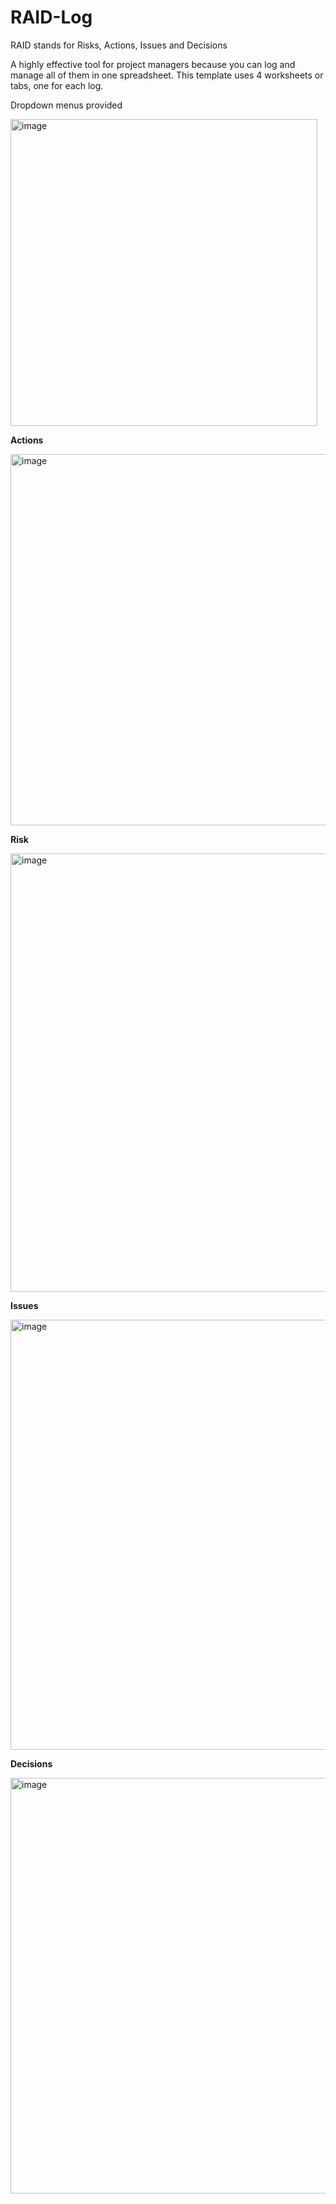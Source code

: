 # RAID-Log

RAID stands for Risks, Actions, Issues and Decisions 

A highly effective tool for project managers because you can log and manage all of them in one spreadsheet. 
This template uses 4 worksheets or tabs, one for each log. 

Dropdown menus provided

<img width="491" alt="image" src="https://user-images.githubusercontent.com/57412626/217073349-ad7591e9-9b7f-4014-997b-8e6bb33906f1.png">

**Actions**

<img width="594" alt="image" src="https://user-images.githubusercontent.com/57412626/217073109-ecc3e611-e1ec-4778-b2cc-7c46aa8f089b.png">

**Risk**

<img width="701" alt="image" src="https://user-images.githubusercontent.com/57412626/217072861-4ec8b96f-23b2-4678-a9ac-64d56083e0e2.png">

**Issues**

<img width="688" alt="image" src="https://user-images.githubusercontent.com/57412626/217071160-5f0995c6-0010-4710-806e-346cc8fe8fe7.png">

**Decisions**

<img width="665" alt="image" src="https://user-images.githubusercontent.com/57412626/217071237-12bd47e2-141c-4b0a-a6ce-b850819092e2.png">



